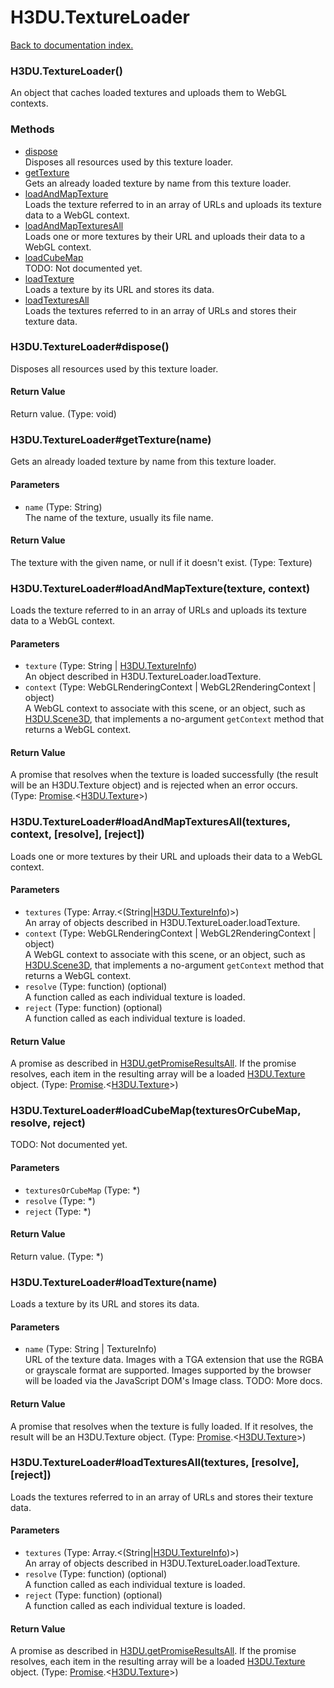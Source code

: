 # H3DU.TextureLoader

[Back to documentation index.](index.md)

 <a name='H3DU.TextureLoader'></a>
### H3DU.TextureLoader()

An object that caches loaded textures and uploads them
to WebGL contexts.

### Methods

* [dispose](#H3DU.TextureLoader_H3DU.TextureLoader_dispose)<br>Disposes all resources used by this texture loader.
* [getTexture](#H3DU.TextureLoader_H3DU.TextureLoader_getTexture)<br>Gets an already loaded texture by name from this texture loader.
* [loadAndMapTexture](#H3DU.TextureLoader_H3DU.TextureLoader_loadAndMapTexture)<br>Loads the texture referred to in an array of URLs and
uploads its texture data to a WebGL context.
* [loadAndMapTexturesAll](#H3DU.TextureLoader_H3DU.TextureLoader_loadAndMapTexturesAll)<br>Loads one or more textures by their URL and uploads their data to a WebGL context.
* [loadCubeMap](#H3DU.TextureLoader_H3DU.TextureLoader_loadCubeMap)<br>TODO: Not documented yet.
* [loadTexture](#H3DU.TextureLoader_H3DU.TextureLoader_loadTexture)<br>Loads a texture by its URL and stores its data.
* [loadTexturesAll](#H3DU.TextureLoader_H3DU.TextureLoader_loadTexturesAll)<br>Loads the textures referred to in an array of URLs and
stores their texture data.

 <a name='H3DU.TextureLoader_H3DU.TextureLoader_dispose'></a>
### H3DU.TextureLoader#dispose()

Disposes all resources used by this texture loader.

#### Return Value

Return value. (Type: void)

 <a name='H3DU.TextureLoader_H3DU.TextureLoader_getTexture'></a>
### H3DU.TextureLoader#getTexture(name)

Gets an already loaded texture by name from this texture loader.

#### Parameters

* `name` (Type: String)<br>
    The name of the texture, usually its file name.

#### Return Value

The texture with the given name, or null
if it doesn't exist. (Type: Texture)

 <a name='H3DU.TextureLoader_H3DU.TextureLoader_loadAndMapTexture'></a>
### H3DU.TextureLoader#loadAndMapTexture(texture, context)

Loads the texture referred to in an array of URLs and
uploads its texture data to a WebGL context.

#### Parameters

* `texture` (Type: String | <a href="H3DU.TextureInfo.md">H3DU.TextureInfo</a>)<br>
    An object described in H3DU.TextureLoader.loadTexture.
* `context` (Type: WebGLRenderingContext | WebGL2RenderingContext | object)<br>
    A WebGL context to associate with this scene, or an object, such as <a href="H3DU.Scene3D.md">H3DU.Scene3D</a>, that implements a no-argument <code>getContext</code> method that returns a WebGL context.

#### Return Value

A promise that resolves when
the texture is loaded successfully (the result will be an H3DU.Texture object)
and is rejected when an error occurs. (Type: <a href="Promise.md">Promise</a>.&lt;<a href="H3DU.Texture.md">H3DU.Texture</a>>)

 <a name='H3DU.TextureLoader_H3DU.TextureLoader_loadAndMapTexturesAll'></a>
### H3DU.TextureLoader#loadAndMapTexturesAll(textures, context, [resolve], [reject])

Loads one or more textures by their URL and uploads their data to a WebGL context.

#### Parameters

* `textures` (Type: Array.&lt;(String|<a href="H3DU.TextureInfo.md">H3DU.TextureInfo</a>)>)<br>
    An array of objects described in H3DU.TextureLoader.loadTexture.
* `context` (Type: WebGLRenderingContext | WebGL2RenderingContext | object)<br>
    A WebGL context to associate with this scene, or an object, such as <a href="H3DU.Scene3D.md">H3DU.Scene3D</a>, that implements a no-argument <code>getContext</code> method that returns a WebGL context.
* `resolve` (Type: function) (optional)<br>
    A function called as each individual texture is loaded.
* `reject` (Type: function) (optional)<br>
    A function called as each individual texture is loaded.

#### Return Value

A promise as described in
<a href="H3DU.md#H3DU.getPromiseResultsAll">H3DU.getPromiseResultsAll</a>. If the promise
resolves, each item in the resulting array will be a loaded
<a href="H3DU.Texture.md">H3DU.Texture</a> object. (Type: <a href="Promise.md">Promise</a>.&lt;<a href="H3DU.Texture.md">H3DU.Texture</a>>)

 <a name='H3DU.TextureLoader_H3DU.TextureLoader_loadCubeMap'></a>
### H3DU.TextureLoader#loadCubeMap(texturesOrCubeMap, resolve, reject)

TODO: Not documented yet.

#### Parameters

* `texturesOrCubeMap` (Type: *)
* `resolve` (Type: *)
* `reject` (Type: *)

#### Return Value

Return value. (Type: *)

 <a name='H3DU.TextureLoader_H3DU.TextureLoader_loadTexture'></a>
### H3DU.TextureLoader#loadTexture(name)

Loads a texture by its URL and stores its data.

#### Parameters

* `name` (Type: String | TextureInfo)<br>
    URL of the texture data. Images with a TGA extension that use the RGBA or grayscale format are supported. Images supported by the browser will be loaded via the JavaScript DOM's Image class. TODO: More docs.

#### Return Value

A promise that resolves when the texture
is fully loaded. If it resolves, the result will be an H3DU.Texture object. (Type: <a href="Promise.md">Promise</a>.&lt;<a href="H3DU.Texture.md">H3DU.Texture</a>>)

 <a name='H3DU.TextureLoader_H3DU.TextureLoader_loadTexturesAll'></a>
### H3DU.TextureLoader#loadTexturesAll(textures, [resolve], [reject])

Loads the textures referred to in an array of URLs and
stores their texture data.

#### Parameters

* `textures` (Type: Array.&lt;(String|<a href="H3DU.TextureInfo.md">H3DU.TextureInfo</a>)>)<br>
    An array of objects described in H3DU.TextureLoader.loadTexture.
* `resolve` (Type: function) (optional)<br>
    A function called as each individual texture is loaded.
* `reject` (Type: function) (optional)<br>
    A function called as each individual texture is loaded.

#### Return Value

A promise as described in
<a href="H3DU.md#H3DU.getPromiseResultsAll">H3DU.getPromiseResultsAll</a>. If the promise
resolves, each item in the resulting array will be a loaded
<a href="H3DU.Texture.md">H3DU.Texture</a> object. (Type: <a href="Promise.md">Promise</a>.&lt;<a href="H3DU.Texture.md">H3DU.Texture</a>>)
